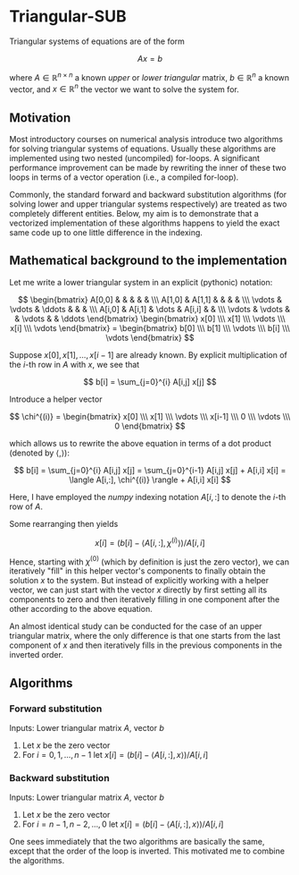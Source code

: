 # Triangular-SUB

Triangular systems of equations are of the form

$$ Ax = b $$

where $A \in \mathbb{R}^{n \times n}$ a known *upper* or *lower triangular* matrix, $b \in \mathbb{R}^{n}$ a known vector, and $x \in \mathbb{R}^{n}$ the vector we want to solve the system for.

## Motivation

Most introductory courses on numerical analysis introduce two algorithms for solving triangular systems of equations. Usually these algorithms are implemented using two nested (uncompiled) for-loops. A significant performance improvement can be made by rewriting the inner of these two loops in terms of a vector operation (i.e., a compiled for-loop).

Commonly, the standard forward and backward substitution algorithms (for solving lower and upper triangular systems respectively) are treated as two completely different entities. Below, my aim is to demonstrate that a vectorized implementation of these algorithms happens to yield the exact same code up to one little difference in the indexing.

## Mathematical background to the implementation

Let me write a lower triangular system in an explicit (pythonic) notation:

$$ \begin{bmatrix} A[0,0] & & & & & \\\ A[1,0] & A[1,1] & & & & \\\ \vdots & \vdots & \ddots & & & \\\ A[i,0] & A[i,1] & \dots &  A[i,i] & & \\\ \vdots & \vdots & & \vdots & & \ddots \end{bmatrix} \begin{bmatrix} x[0] \\\ x[1] \\\ \vdots \\\ x[i] \\\ \vdots \end{bmatrix} = \begin{bmatrix} b[0] \\\ b[1] \\\ \vdots \\\ b[i] \\\ \vdots \end{bmatrix} $$

Suppose $x[0], x[1], \dots, x[i-1]$ are already known. By explicit multiplication of the $i$-th row in $A$ with $x$, we see that

$$ b[i] = \sum_{j=0}^{i} A[i,j] x[j] $$

Introduce a helper vector

$$ \chi^{(i)} = \begin{bmatrix} x[0] \\\ x[1] \\\ \vdots \\\ x[i-1] \\\ 0 \\\ \vdots \\\ 0 \end{bmatrix} $$

which allows us to rewrite the above equation in terms of a dot product (denoted by $\langle, \rangle$):

$$ b[i] = \sum_{j=0}^{i} A[i,j] x[j] = \sum_{j=0}^{i-1} A[i,j] x[j] + A[i,i] x[i] = \langle A[i,:], \chi^{(i)} \rangle + A[i,i] x[i] $$ 

Here, I have employed the *numpy* indexing notation $A[i,:]$ to denote the $i$-th row of $A$.

Some rearranging then yields

$$ x[i] = (b[i] - \langle A[i,:], \chi^{(i)} \rangle) / A[i,i] $$

Hence, starting with $\chi^{(0)}$ (which by definition is just the zero vector), we can iteratively "fill" in this helper vector's components to finally obtain the solution $x$ to the system. But instead of explicitly working with a helper vector, we can just start with the vector $x$ directly by first setting all its components to zero and then iteratively filling in one component after the other according to the above equation.

An almost identical study can be conducted for the case of an upper triangular matrix, where the only difference is that one starts from the last component of $x$ and then iteratively fills in the previous components in the inverted order.

## Algorithms

### Forward substitution

Inputs: Lower triangular matrix $A$, vector $b$
1. Let $x$ be the zero vector
2. For $i = 0, 1, \dots, n-1$ let $x[i] = (b[i] - \langle A[i,:], x \rangle) / A[i,i]$

### Backward substitution

Inputs: Lower triangular matrix $A$, vector $b$
1. Let $x$ be the zero vector
2. For $i = n-1, n-2, \dots, 0$ let $x[i] = (b[i] - \langle A[i,:], x \rangle) / A[i,i]$

One sees immediately that the two algorithms are basically the same, except that the order of the loop is inverted. This motivated me to combine the algorithms.
